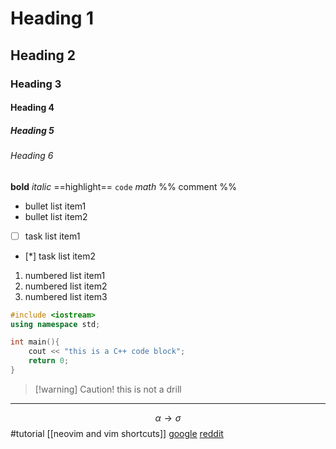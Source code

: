 # Heading 1
## Heading 2
### Heading 3
#### Heading 4
##### Heading 5
###### Heading 6

**bold**
*italic*
==highlight==
`code`
$math$
%% comment %%

- bullet list item1
- bullet list item2

- [ ] task list item1
- [*] task list item2

1. numbered list item1
2. numbered list item2
3. numbered list item3

[^1]: this is a footnote
[^2]: this is an another footnote

```cpp
#include <iostream>
using namespace std;

int main(){
	cout << "this is a C++ code block";
	return 0;
}
```

> [!warning] Caution!
> this is not a drill



---

$$
\alpha\rightarrow\sigma
$$
#tutorial
[[neovim and vim shortcuts]]
[google](https://www.google.com)
[reddit](https://www.reddit.com)
